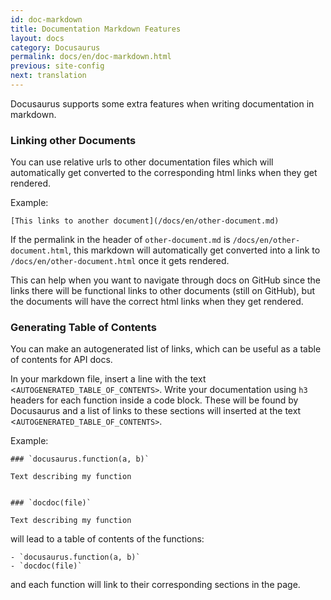 ```yaml
---
id: doc-markdown
title: Documentation Markdown Features
layout: docs
category: Docusaurus
permalink: docs/en/doc-markdown.html
previous: site-config
next: translation
---
```


Docusaurus supports some extra features when writing documentation in markdown.

### Linking other Documents

You can use relative urls to other documentation files which will automatically get converted to the corresponding html links when they get rendered.

Example:
```
[This links to another document](/docs/en/other-document.md)
```
If the permalink in the header of `other-document.md` is `/docs/en/other-document.html`, this markdown will automatically get converted into a link to `/docs/en/other-document.html` once it gets rendered.

This can help when you want to navigate through docs on GitHub since the links there will be functional links to other documents (still on GitHub), but the documents will have the correct html links when they get rendered.

### Generating Table of Contents

You can make an autogenerated list of links, which can be useful as a table of contents for API docs.

In your markdown file, insert a line with the text <`AUTOGENERATED_TABLE_OF_CONTENTS>`. Write your documentation using `h3` headers for each function inside a code block. These will be found by Docusaurus and a list of links to these sections will inserted at the text <`AUTOGENERATED_TABLE_OF_CONTENTS>`.

Example:
```
### `docusaurus.function(a, b)`

Text describing my function


### `docdoc(file)`

Text describing my function
```

will lead to a table of contents of the functions:

```
- `docusaurus.function(a, b)`
- `docdoc(file)`
```
and each function will link to their corresponding sections in the page.
